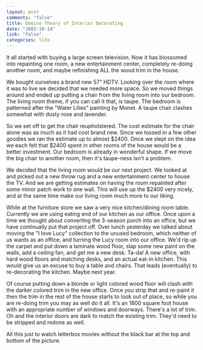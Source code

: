 ```yaml
--- 
layout: post
comments: "false"
title: Domino Theory of Interior Decorating
date: "2003-10-14"
link: "false"
categories: life
---
```

It all started with buying a large screen television. Now it has blossomed into repainting one room, a new entertainment center, completely re-doing another room, and maybe refinishing ALL the wood trim in the house.

We bought ourselves a brand new 57" HDTV. Looking over the room where it was to live we decided that we needed more space. So we moved things around and ended up putting a chair from the living room into our bedroom. The living room theme, if you can call it that, is taupe. The bedroom is patterned after the "Water Lilies" painting by Monet. A taupe chair clashes somewhat with dusty rose and lavender.

So we set off to get the chair reupholstered. The cost estimate for the chair alone was as much as it had cost brand new. Since we tossed in a few other goodies we ran the estimate up to almost $2400. Once we slept on the idea we each felt that $2400 spent in other rooms of the house would be a better investment. Our bedroom is already in wonderful shape. If we move the big chair to another room, then it's taupe-ness isn't a problem.

We decided that the living room would be our next project. We looked at and picked out a new throw rug and a new entertainment center to house the TV. And we are getting estimates on having the room repainted after some minor patch work to one wall. This will use up the $2400 very nicely, and at the same time make our living room much more to our liking.

While at the furniture store we saw a very nice kitchen/dining room table. Currently we are using eating end of our kitchen as our office. Once upon a time we thought about converting the 3-season porch into an office, but we have continually put that project off. Over lunch yesterday we talked about moving the "I love Lucy" collection to the unused bedroom, which neither of us wants as an office, and turning the Lucy room into our office. We'd rip up the carpet and put down a laminate wood floor, slap some new paint on the walls, add a ceiling fan, and get me a new desk. Ta-da! A new office, with hard wood floors and matching desks, and an actual eat-in kitchen. This would give us an excuse to buy a table and chairs. That leads (eventually) to re-decorating the kitchen. Maybe next year.

Of course putting down a blonde or light colored wood floor will clash with the darker colored trim in the new office. Once you strip that and re-paint it then the trim in the rest of the house starts to look out of place, so while you are re-doing trim you may as well do it all. It's an 1800 square foot house with an appropriate number of windows and doorways. There's a lot of trim. Oh and the interior doors are dark to match the existing trim. They'd need to be stripped and redone as well.

All this just to watch letterbox movies without the black bar at the top and bottom of the picture.
